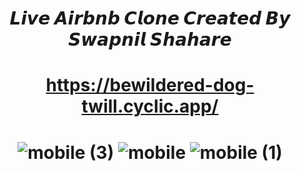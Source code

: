 <h1 align='center'> 𝙇𝙞𝙫𝙚 𝘼𝙞𝙧𝙗𝙣𝙗 𝘾𝙡𝙤𝙣𝙚 𝘾𝙧𝙚𝙖𝙩𝙚𝙙 𝘽𝙮 𝙎𝙬𝙖𝙥𝙣𝙞𝙡 𝙎𝙝𝙖𝙝𝙖𝙧𝙚 </h1>
<h1 align='center'>

https://bewildered-dog-twill.cyclic.app/

<h1 align='center'>

![mobile (3)](https://github.com/businesstechhindi/airbnb-clone/assets/133948484/10b10845-e8d1-42d2-9a82-aa66ce1dacf3)
![mobile](https://github.com/businesstechhindi/airbnb-clone/assets/133948484/0e53c2b2-1e92-4ad4-8d92-47c9a41666b0)
![mobile (1)](https://github.com/businesstechhindi/airbnb-clone/assets/133948484/4809a62e-93ab-4fd1-ab6d-040f342bb465)
